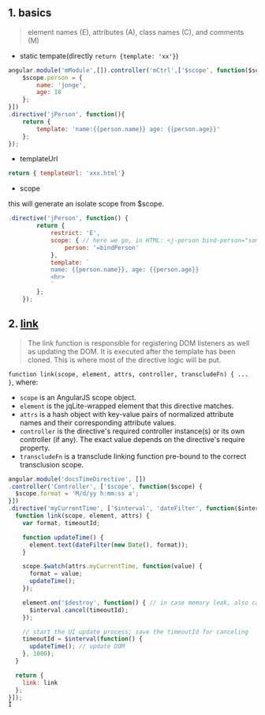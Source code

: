 
## 1. basics

>element names (E), attributes (A), class names (C), and comments (M)


* static tempate(directly `return {template: 'xx'}`)
```js
angular.module('mModule',[]).controller('mCtrl',['$scope', function($scope){
    $scope.person = {
        name: 'jonge',
        age: 18
    };
}])
.directive('jPerson', function(){
    return {
        template: 'name:{{person.name}} age: {{person.age}}'
    };
});
```

* templateUrl
```js
return { templateUrl: 'xxx.html'}
```

* scope

this will generate an isolate scope from $scope.

```js
.directive('jPerson', function() {
        return {
            restrict: 'E',
            scope: { // here we go, in HTML: <j-person bind-person="somePersonFrom$scope">
                person: '=bindPerson'
            },
            template: `
            name: {{person.name}}, age: {{person.age}}
            <hr>
            `
        };
    });
```

## 2. [link](https://docs.angularjs.org/api/ng/service/$compile#-link-)
>The link function is responsible for registering DOM listeners as well as updating the DOM. It is executed after the template has been cloned. This is where most of the directive logic will be put.

`function link(scope, element, attrs, controller, transcludeFn) { ... }`, where:
* `scope` is an AngularJS scope object.
* `element` is the jqLite-wrapped element that this directive matches.
* `attrs` is a hash object with key-value pairs of normalized attribute names and their corresponding attribute values.
* `controller` is the directive's required controller instance(s) or its own controller (if any). The exact value depends on the directive's require property.
* `transcludeFn` is a transclude linking function pre-bound to the correct transclusion scope.


```js
angular.module('docsTimeDirective', [])
.controller('Controller', ['$scope', function($scope) {
  $scope.format = 'M/d/yy h:mm:ss a';
}])
.directive('myCurrentTime', ['$interval', 'dateFilter', function($interval, dateFilter) { // dependency injection
  function link(scope, element, attrs) {
    var format, timeoutId;

    function updateTime() {
      element.text(dateFilter(new Date(), format));
    }

    scope.$watch(attrs.myCurrentTime, function(value) {
      format = value;
      updateTime();
    });

    element.on('$destroy', function() { // in case memory leak, also can be written like: scope.$on()
      $interval.cancel(timeoutId);
    });

    // start the UI update process; save the timeoutId for canceling
    timeoutId = $interval(function() {
      updateTime(); // update DOM
    }, 1000);
  }

  return {
    link: link
  };
}]);
Ï
```